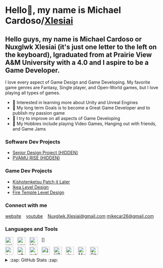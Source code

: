 # Hello👋, my name is Michael Cardoso/[Xlesiai][youtube]  


## Hello guys, my name is Michael Cardoso or Nuxglwk Xlesiai (it's just one letter to the left on the keyboard), Igraduated from at Prairie View A&M University with a 4.0 and I aspire to be a Game Developer. 
I love every aspect of Game Design and Game Developing. My favorite game genres are Fantasy, Single player, and Open-World games, but I love playing all types of games.

- 🧠 Interested in learning more about Unity and Unreal Engines 
- 🎯 My long term Goals is to become a Great Game Developer and to publish my passion game 
- 👾 I try to improve on all aspects of Game Developing 
- 🎨 My Hobbies include playing Video Games, Hanging out with friends, and Game Jams 

### Software Dev Projects

- [Senior Design Project (HIDDEN)]()
&nbsp;&nbsp;
- [PVAMU RISE (HIDDEN)]()
&nbsp;&nbsp;


### Game Dev Projects

- [Kishotenketsu Patch it Later](https://github.com/Xlesiai/Kishotenketsu-Patch-it-Later)
&nbsp;&nbsp;
- [Ikea Level Design](https://github.com/Xlesiai/Ikea-Level-Design)
&nbsp;&nbsp;
- [Fire Temple Level Design](https://github.com/Xlesiai/Fire-Temple-Level-Design)
&nbsp;&nbsp;


### Connect with me
[website](michael-cardoso.dev)
&nbsp;&nbsp;
[youtube](https://www.youtube.com/channel/UCdG9FJTgxzhOv5zokt1O12Q)
&nbsp;&nbsp;
<a href="mailto:Nuxglwk.Xlesiai@gmail.com?subject=Mail" alt = "email is Nuxglwk.Xlesiai@gmail.com">Nuxglwk.Xlesiai@gmail.com</a>
<a href="mailto:mikecar26@gmail.com?subject=Mail" alt = "email is mikecar26@gmail.com">mikecar26@gmail.com</a>
&nbsp;&nbsp;

### Languages and Tools

[<img align="left" alt="unity" width="26px" src="https://cdn.jsdelivr.net/gh/devicons/devicon/icons/unity/unity-original.svg" style="padding-right:10px;" />][unity]

[<img align="left" alt="unreal" width="26px" src="https://www.pngfind.com/pngs/m/435-4350837_unreal-engine-logo-png-transparent-png.png" style="padding-right:10px;" />][unreal]

[<img align="left" alt="Visual Studio Code" width="26px" src="https://cdn.jsdelivr.net/gh/devicons/devicon/icons/vscode/vscode-original.svg" style="padding-right:10px;" />]

[<img align="left" alt="c++" width="26px" src="https://upload.wikimedia.org/wikipedia/commons/1/18/ISO_C%2B%2B_Logo.svg" style="padding-right:10px;" />][c++]

[<img align="left" alt="c#" width="26px" src="https://static.cdnlogo.com/logos/c/68/c-sharp-800x800.png" style="padding-right:10px;" />][c#]

[<img align="left" alt="python" width="26px" src="https://upload.wikimedia.org/wikipedia/commons/c/c3/Python-logo-notext.svg" style="padding-right:10px;" />][python]

[<img align="left" alt="java" width="26px" src="https://seeklogo.com/images/J/java-logo-7F8B35BAB3-seeklogo.com.png" style="padding-right:10px;" />][java]

[<img align="left" alt="HTML5" width="26px" src="https://cdn.jsdelivr.net/gh/devicons/devicon/icons/html5/html5-original.svg" style="padding-right:10px;" />][webdevplaylist]

<!--[<img align="left" alt="CSS3" width="26px" src="https://cdn.jsdelivr.net/gh/devicons/devicon/icons/css3/css3-original.svg" style="padding-right:10px;" />][cssplaylist]-->

[<img align="left" alt="JavaScript" width="26px" src="https://cdn.jsdelivr.net/gh/devicons/devicon/icons/javascript/javascript-original.svg" style="padding-right:10px;" />][jsplaylist]

[<img align="left" alt="MySQL" width="26px" src="https://cdn.jsdelivr.net/gh/devicons/devicon/icons/mysql/mysql-original.svg" style="padding-right:10px;" />][webdevplaylist]

[<img align="left" alt="GitHub" width="26px" src="https://user-images.githubusercontent.com/3369400/139447912-e0f43f33-6d9f-45f8-be46-2df5bbc91289.png" style="padding-right:10px;" />](https://github.com/Xlesiai/Xlesiai)

<br>
<br>


<details>
  <summary>:zap: GitHub Stats :zap:</summary>
  <img align="left" alt="Xlesiai's GitHub Stats" src="https://github-readme-stats.vercel.app/api?username=Xlesiai&show_icons=true&hide_border=false&title_color=ff652f&icon_color=FFE400&bg_color=09131B&text_color=ffffff&border_color=0c1a25" />
</details>

[website]: https://Nuxglwk.space
[email]: Nuxglwk.Xlesiai@gmail.com
[youtube]: https://www.youtube.com/channel/UCdG9FJTgxzhOv5zokt1O12Q/featured
[linkedin]: https://www.linkedin.com/in/michael-cardoso-5b658416b/
[projects]: https://www.youtube.com/playlist?list=PLzhOA58UvV9MzxItPoCZPwm0j5pmbYiT_
[Kishotenketsu Patch it Later]:https://www.youtube.com/playlist?list=PLzhOA58UvV9PR46DcwpQZ50eiZXSEo8Ph
[Ikea Level Design]: https://www.youtube.com/playlist?list=PLzhOA58UvV9OmnW14E2tdXG65d9mRcDBA
[Fire Temple Level Design]: https://www.youtube.com/playlist?list=PLzhOA58UvV9PQWqKbFqEgF0sX4Wwo6scu

[unity]: https://www.youtube.com/playlist?list=PLzhOA58UvV9O586KqzJucbWnhDcC7Yb27
[unreal]: https://www.youtube.com/playlist?list=PLzhOA58UvV9Ne5_fbozCgrhfEsQdsX0YM
[c++]: https://www.youtube.com/watch?v=_bYFu9mBnr4&list=PL_c9BZzLwBRJVJsIfe97ey45V4LP_HXiG
[c#]: https://www.youtube.com/watch?v=qOruiBrXlAw&list=PL_c9BZzLwBRIXCJGLd4UzqH34uCclOFwC
[python]: https://www.youtube.com/watch?v=UjeNA_JtXME&list=PLlRFEj9H3Oj7Bp8-DfGpfAfDBiblRfl5p
[java]: https://www.youtube.com/watch?v=r3GGV2TG_vw&list=PL_c9BZzLwBRKIMP_xNTJxi9lIgQhE51rF
[webdevplaylist]: https://www.youtube.com/playlist?list=PLkwxH9e_vrAJ0WbEsFA9W3I1W-g_BTsbt
[jsplaylist]: https://www.youtube.com/playlist?list=PLkwxH9e_vrALRJKu7wfXby3MKeflhTu6B
[cssplaylist]: https://www.youtube.com/playlist?list=PLkwxH9e_vrALSdvZuEh6gqQdmDoDIoqz4
